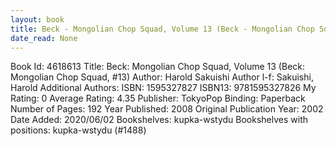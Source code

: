 ```yaml
---
layout: book
title: Beck - Mongolian Chop Squad, Volume 13 (Beck - Mongolian Chop Squad,  no. 13)
date_read: None
---
```


Book Id: 4618613
Title: Beck: Mongolian Chop Squad, Volume 13 (Beck: Mongolian Chop Squad, #13)
Author: Harold Sakuishi
Author l-f: Sakuishi, Harold
Additional Authors: 
ISBN: 1595327827
ISBN13: 9781595327826
My Rating: 0
Average Rating: 4.35
Publisher: TokyoPop
Binding: Paperback
Number of Pages: 192
Year Published: 2008
Original Publication Year: 2002
Date Added: 2020/06/02
Bookshelves: kupka-wstydu
Bookshelves with positions: kupka-wstydu (#1488)

